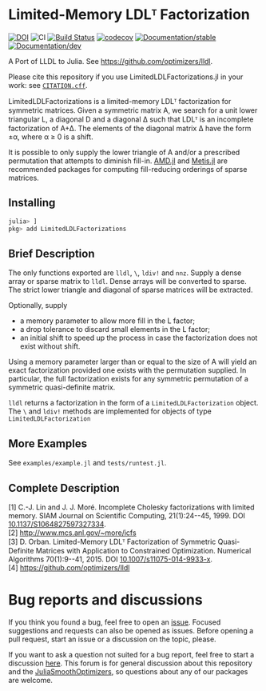 # Limited-Memory LDLᵀ Factorization

[![DOI](https://zenodo.org/badge/98065377.svg)](https://zenodo.org/badge/latestdoi/98065377)
![CI](https://github.com/JuliaSmoothOptimizers/LimitedLDLFactorizations.jl/workflows/CI/badge.svg?branch=main)
[![Build Status](https://api.cirrus-ci.com/github/JuliaSmoothOptimizers/LimitedLDLFactorizations.jl.svg)](https://cirrus-ci.com/github/JuliaSmoothOptimizers/LimitedLDLFactorizations.jl)
[![codecov](https://codecov.io/gh/JuliaSmoothOptimizers/LimitedLDLFactorizations.jl/branch/main/graph/badge.svg)](https://codecov.io/gh/JuliaSmoothOptimizers/LimitedLDLFactorizations.jl)
[![Documentation/stable](https://img.shields.io/badge/docs-stable-blue.svg)](https://JuliaSmoothOptimizers.github.io/LimitedLDLFactorizations.jl/stable)
[![Documentation/dev](https://img.shields.io/badge/docs-latest-blue.svg)](https://JuliaSmoothOptimizers.github.io/LimitedLDLFactorizations.jl/dev)

A Port of LLDL to Julia.
See https://github.com/optimizers/lldl.

Please cite this repository if you use LimitedLDLFactorizations.jl in your work: see [`CITATION.cff`](https://github.com/JuliaSmoothOptimizers/LimitedLDLFactorizations.jl/blob/main/CITATION.cff).

LimitedLDLFactorizations is a limited-memory LDLᵀ factorization for symmetric matrices.
Given a symmetric matrix A, we search for a unit lower triangular L, a
diagonal D and a diagonal ∆ such that LDLᵀ is an incomplete factorization
of A+∆. The elements of the diagonal matrix ∆ have the form ±α, where α ≥ 0
is a shift.

It is possible to only supply the lower triangle of A and/or a prescribed permutation that attempts to diminish fill-in.
[AMD.jl](https://github.com/JuliaSmoothOptimizers/AMD.jl) and [Metis.jl](https://github.com/JuliaSparse/Metis.jl) are recommended packages for computing fill-reducing orderings of sparse matrices.

## Installing

```julia
julia> ]
pkg> add LimitedLDLFactorizations
```

## Brief Description

The only functions exported are `lldl`, `\`, `ldiv!` and `nnz`.
Supply a dense array or sparse matrix to `lldl`.
Dense arrays will be converted to sparse.
The strict lower triangle and diagonal of sparse matrices will be extracted.

Optionally, supply
* a memory parameter to allow more fill in the L factor;
* a drop tolerance to discard small elements in the L factor;
* an initial shift to speed up the process in case the factorization does not exist without shift.

Using a memory parameter larger than or equal to the size of A will yield an
exact factorization provided one exists with the permutation supplied.
In particular, the full factorization exists for any symmetric permutation of a symmetric quasi-definite matrix.

`lldl` returns a factorization in the form of a `LimitedLDLFactorization` object.
The `\` and `ldiv!` methods are implemented for objects of type `LimitedLDLFactorization`

## More Examples

See `examples/example.jl` and `tests/runtest.jl`.

## Complete Description

[1] C.-J. Lin and J. J. Moré. Incomplete Cholesky factorizations with limited
    memory. SIAM Journal on Scientific Computing, 21(1):24--45, 1999.
    DOI [10.1137/S1064827597327334](https://doi.org/10.1137/S1064827597327334).
<br>
[2] http://www.mcs.anl.gov/~more/icfs
<br>
[3] D. Orban. Limited-Memory LDLᵀ Factorization of Symmetric Quasi-Definite
    Matrices with Application to Constrained Optimization. Numerical Algorithms
    70(1):9--41, 2015. DOI [10.1007/s11075-014-9933-x](https://doi.org/10.1007/s11075-014-9933-x).
<br>
[4] https://github.com/optimizers/lldl

# Bug reports and discussions

If you think you found a bug, feel free to open an [issue](https://github.com/JuliaSmoothOptimizers/LimitedLDLFactorizations.jl/issues).
Focused suggestions and requests can also be opened as issues. Before opening a pull request, start an issue or a discussion on the topic, please.

If you want to ask a question not suited for a bug report, feel free to start a discussion [here](https://github.com/JuliaSmoothOptimizers/Organization/discussions). This forum is for general discussion about this repository and the [JuliaSmoothOptimizers](https://github.com/JuliaSmoothOptimizers), so questions about any of our packages are welcome.
